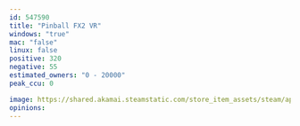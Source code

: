 ```yaml
---
id: 547590
title: "Pinball FX2 VR"
windows: "true"
mac: "false"
linux: false
positive: 320
negative: 55
estimated_owners: "0 - 20000"
peak_ccu: 0

image: https://shared.akamai.steamstatic.com/store_item_assets/steam/apps/547590/header.jpg?t=1727783443
opinions:
---
```

